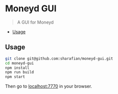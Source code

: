 # Moneyd GUI
> A GUI for Moneyd

- [Usage](#usage)

## Usage

```sh
git clone git@github.com:sharafian/moneyd-gui.git
cd moneyd-gui
npm install
npm run build
npm start
```

Then go to [localhost:7770](http://localhost:7770) in your browser.
